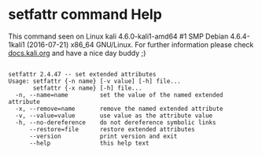 # setfattr command Help
 
 This command seen on Linux kali 4.6.0-kali1-amd64 #1 SMP Debian 4.6.4-1kali1 (2016-07-21) x86_64 GNU/Linux. For further information please check [docs.kali.org](docs.kali.org) and have a nice day buddy ;) 

~~~

setfattr 2.4.47 -- set extended attributes
Usage: setfattr {-n name} [-v value] [-h] file...
       setfattr {-x name} [-h] file...
  -n, --name=name         set the value of the named extended attribute
  -x, --remove=name       remove the named extended attribute
  -v, --value=value       use value as the attribute value
  -h, --no-dereference    do not dereference symbolic links
      --restore=file      restore extended attributes
      --version           print version and exit
      --help              this help text

~~~
